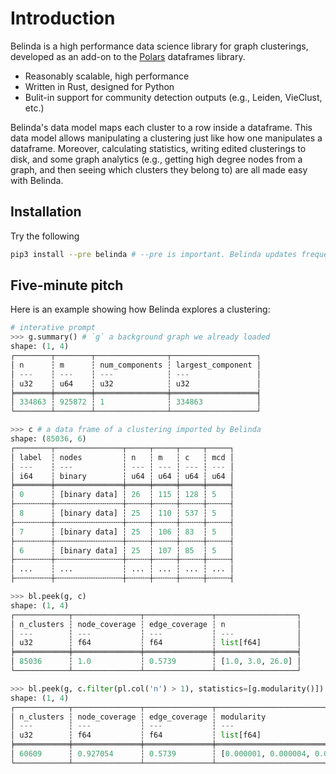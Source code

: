 # Introduction

Belinda is a high performance data science library for graph clusterings, developed
as an add-on to the [Polars](https://pola-rs.github.io/polars-book/user-guide/introduction.html) dataframes library.

 - Reasonably scalable, high performance
 - Written in Rust, designed for Python
 - Bulit-in support for community detection outputs (e.g., Leiden, VieClust, etc.)

Belinda's data model maps each cluster to a row inside a dataframe. This data model allows manipulating a clustering
just like how one manipulates a dataframe. Moreover, calculating statistics, writing edited clusterings to disk,
and some graph analytics (e.g., getting high degree nodes from a graph, and then seeing which clusters they belong to)
are all made easy with Belinda.

## Installation

Try the following

```bash
pip3 install --pre belinda # --pre is important. Belinda updates frequently
```

## Five-minute pitch

Here is an example showing how Belinda explores a clustering:
```python
# interative prompt
>>> g.summary() # `g` a background graph we already loaded
shape: (1, 4)
┌────────┬────────┬────────────────┬───────────────────┐
│ n      ┆ m      ┆ num_components ┆ largest_component │
│ ---    ┆ ---    ┆ ---            ┆ ---               │
│ u32    ┆ u64    ┆ u32            ┆ u32               │
╞════════╪════════╪════════════════╪═══════════════════╡
│ 334863 ┆ 925872 ┆ 1              ┆ 334863            │
└────────┴────────┴────────────────┴───────────────────┘

>>> c # a data frame of a clustering imported by Belinda
shape: (85036, 6)
┌────────┬───────────────┬─────┬─────┬─────┬─────┐
│ label  ┆ nodes         ┆ n   ┆ m   ┆ c   ┆ mcd │
│ ---    ┆ ---           ┆ --- ┆ --- ┆ --- ┆ --- │
│ i64    ┆ binary        ┆ u64 ┆ u64 ┆ u64 ┆ u64 │
╞════════╪═══════════════╪═════╪═════╪═════╪═════╡
│ 0      ┆ [binary data] ┆ 26  ┆ 115 ┆ 128 ┆ 5   │
├╌╌╌╌╌╌╌╌┼╌╌╌╌╌╌╌╌╌╌╌╌╌╌╌┼╌╌╌╌╌┼╌╌╌╌╌┼╌╌╌╌╌┼╌╌╌╌╌┤
│ 8      ┆ [binary data] ┆ 25  ┆ 110 ┆ 537 ┆ 5   │
├╌╌╌╌╌╌╌╌┼╌╌╌╌╌╌╌╌╌╌╌╌╌╌╌┼╌╌╌╌╌┼╌╌╌╌╌┼╌╌╌╌╌┼╌╌╌╌╌┤
│ 7      ┆ [binary data] ┆ 25  ┆ 106 ┆ 83  ┆ 5   │
├╌╌╌╌╌╌╌╌┼╌╌╌╌╌╌╌╌╌╌╌╌╌╌╌┼╌╌╌╌╌┼╌╌╌╌╌┼╌╌╌╌╌┼╌╌╌╌╌┤
│ 6      ┆ [binary data] ┆ 25  ┆ 107 ┆ 85  ┆ 5   │
├╌╌╌╌╌╌╌╌┼╌╌╌╌╌╌╌╌╌╌╌╌╌╌╌┼╌╌╌╌╌┼╌╌╌╌╌┼╌╌╌╌╌┼╌╌╌╌╌┤
│ ...    ┆ ...           ┆ ... ┆ ... ┆ ... ┆ ... │
├╌╌╌╌╌╌╌╌┼╌╌╌╌╌╌╌╌╌╌╌╌╌╌╌┼╌╌╌╌╌┼╌╌╌╌╌┼╌╌╌╌╌┼╌╌╌╌╌┤

>>> bl.peek(g, c)
shape: (1, 4)
┌────────────┬───────────────┬───────────────┬──────────────────┐
│ n_clusters ┆ node_coverage ┆ edge_coverage ┆ n                │
│ ---        ┆ ---           ┆ ---           ┆ ---              │
│ u32        ┆ f64           ┆ f64           ┆ list[f64]        │
╞════════════╪═══════════════╪═══════════════╪══════════════════╡
│ 85036      ┆ 1.0           ┆ 0.5739        ┆ [1.0, 3.0, 26.0] │
└────────────┴───────────────┴───────────────┴──────────────────┘

>>> bl.peek(g, c.filter(pl.col('n') > 1), statistics=[g.modularity()])
shape: (1, 4)
┌────────────┬───────────────┬───────────────┬────────────────────────────────┐
│ n_clusters ┆ node_coverage ┆ edge_coverage ┆ modularity                     │
│ ---        ┆ ---           ┆ ---           ┆ ---                            │
│ u32        ┆ f64           ┆ f64           ┆ list[f64]                      │
╞════════════╪═══════════════╪═══════════════╪════════════════════════════════╡
│ 60609      ┆ 0.927054      ┆ 0.5739        ┆ [0.000001, 0.000004, 0.000124] │
└────────────┴───────────────┴───────────────┴────────────────────────────────┘
```